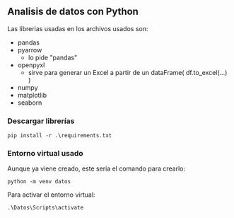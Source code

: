 ## Analisis de datos con Python

Las librerias usadas en los archivos usados son:

- pandas
- pyarrow 
    - lo pide "pandas"
- openpyxl
    - sirve para generar un Excel a partir de un dataFrame( df.to_excel(...) )
- numpy
- matplotlib
- seaborn

### Descargar librerías

```console
pip install -r .\requirements.txt
```

### Entorno virtual usado

Aunque ya viene creado, este sería el comando para crearlo:

```console
python -m venv datos
```

Para activar el entorno virtual:

```console
.\Datos\Scripts\activate
```